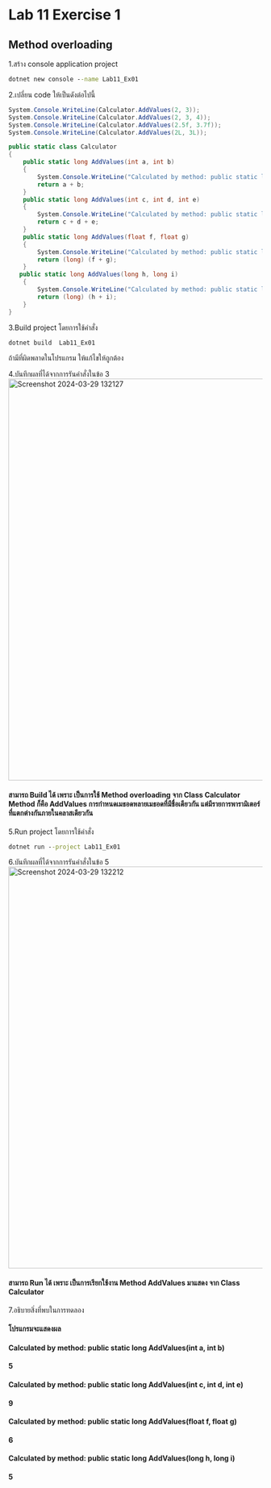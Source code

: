 # Lab 11 Exercise 1

## Method overloading

1.สร้าง console application project

```cmd
dotnet new console --name Lab11_Ex01
```

2.เปลี่ยน code ให้เป็นดังต่อไปนี้

```cs
System.Console.WriteLine(Calculator.AddValues(2, 3));
System.Console.WriteLine(Calculator.AddValues(2, 3, 4));
System.Console.WriteLine(Calculator.AddValues(2.5f, 3.7f));
System.Console.WriteLine(Calculator.AddValues(2L, 3L));

public static class Calculator
{
    public static long AddValues(int a, int b)
    {
        System.Console.WriteLine("Calculated by method: public static long AddValues(int a, int b)");
        return a + b;
    }
    public static long AddValues(int c, int d, int e)
    {
        System.Console.WriteLine("Calculated by method: public static long AddValues(int c, int d, int e)");
        return c + d + e;
    }
    public static long AddValues(float f, float g)
    {
        System.Console.WriteLine("Calculated by method: public static long AddValues(float f, float g)");
        return (long) (f + g);
    }
   public static long AddValues(long h, long i)
    {
        System.Console.WriteLine("Calculated by method: public static long AddValues(long h, long i)");
        return (long) (h + i);
    }
}
```

3.Build project โดยการใช้คำสั่ง

```cmd
dotnet build  Lab11_Ex01
```

ถ้ามีที่ผิดพลาดในโปรแกรม ให้แก้ไขให้ถูกต้อง

4.บันทึกผลที่ได้จากการรันคำสั่งในข้อ 3
<img width="797" alt="Screenshot 2024-03-29 132127" src="https://github.com/SuphawadiP/03376836-OOP-2566-Lab-11/assets/144196049/2c67a929-b246-43d5-970d-7aec76f678b2">

#### สามารถ Build ได้ เพราะ เป็นการใช้ Method overloading จาก Class Calculator Method ก็คือ AddValues การกำหนดเมธอดหลายเมธอดที่มีชื่อเดียวกัน แต่มีรายการพารามิเตอร์ที่แตกต่างกันภายในคลาสเดียวกัน
5.Run project โดยการใช้คำสั่ง

```cmd
dotnet run --project Lab11_Ex01
```

6.บันทึกผลที่ได้จากการรันคำสั่งในข้อ 5
<img width="797" alt="Screenshot 2024-03-29 132212" src="https://github.com/SuphawadiP/03376836-OOP-2566-Lab-11/assets/144196049/8e744345-c7ed-4da5-b4d5-a89d3e253601">

#### สามารถ Run ได้ เพราะ เป็นการเรียกใช้งาน Method AddValues มาแสดง จาก Class Calculator
7.อธิบายสิ่งที่พบในการทดลอง
#### โปรแกรมจะแสดงผล
#### Calculated by method: public static long AddValues(int a, int b)
#### 5
#### Calculated by method: public static long AddValues(int c, int d, int e)
#### 9
#### Calculated by method: public static long AddValues(float f, float g)
#### 6
#### Calculated by method: public static long AddValues(long h, long i)
#### 5
